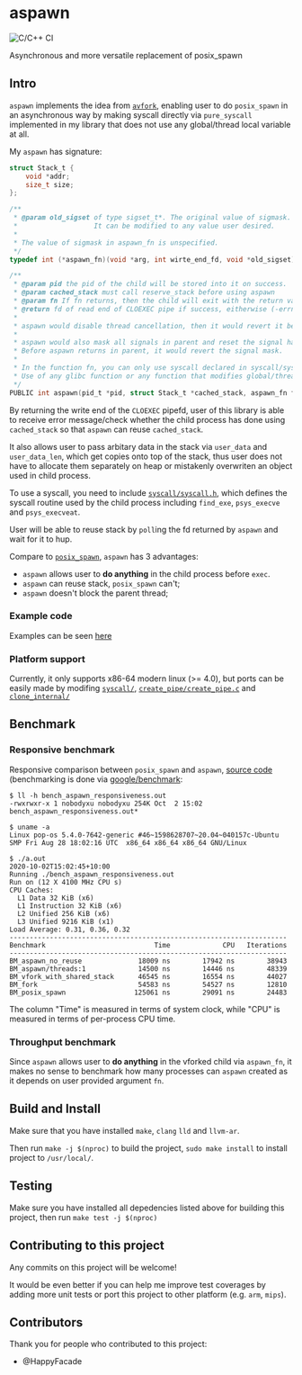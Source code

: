 # aspawn

![C/C++ CI](https://github.com/NobodyXu/aspawn/workflows/C/C++%20CI/badge.svg)

Asynchronous and more versatile replacement of posix_spawn

## Intro

`aspawn` implements the idea from [`avfork`][4], enabling user to do `posix_spawn` in an asynchronous way by
making syscall directly via `pure_syscall` implemented in my library that does not use
any global/thread local variable at all.

My `aspawn` has signature:

```c
struct Stack_t {
    void *addr;
    size_t size;
};

/**
 * @param old_sigset of type sigset_t*. The original value of sigmask.
 *                   It can be modified to any value user desired.
 *
 * The value of sigmask in aspawn_fn is unspecified.
 */
typedef int (*aspawn_fn)(void *arg, int wirte_end_fd, void *old_sigset);

/**
 * @param pid the pid of the child will be stored into it on success.
 * @param cached_stack must call reserve_stack before using aspawn
 * @param fn If fn returns, then the child will exit with the return value of fn as the exit code.
 * @return fd of read end of CLOEXEC pipe if success, eitherwise (-errno).
 *
 * aspawn would disable thread cancellation, then it would revert it before return.
 *
 * aspawn would also mask all signals in parent and reset the signal handler in the child process.
 * Before aspawn returns in parent, it would revert the signal mask.
 *
 * In the function fn, you can only use syscall declared in syscall/syscall.h
 * Use of any glibc function or any function that modifies global/thread-local variable is undefined behavior.
 */
PUBLIC int aspawn(pid_t *pid, struct Stack_t *cached_stack, aspawn_fn fn, void *arg);
```

By returning the write end of the `CLOEXEC` pipefd, user of this library is able to receive error message/check whether
the child process has done using `cached_stack` so that `aspawn` can reuse `cached_stack`.

It also allows user to pass arbitary data in the stack via `user_data` and `user_data_len`, which get copies onto top of
the stack, thus user does not have to allocate them separately on heap or mistakenly overwriten an object used in child process.

To use a syscall, you need to include [`syscall/syscall.h`][2], which defines the syscall routine used by the child process including
`find_exe`, `psys_execve` and `psys_execveat`.

User will be able to reuse stack by `poll`ing the fd returned by `aspawn` and wait for it to hup.

Compare to [`posix_spawn`][3], `aspawn` has 3 advantages:
 - `aspawn` allows user to **do anything** in the child process before `exec`.
 - `aspawn` can reuse stack, `posix_spawn` can't;
 - `aspawn` doesn't block the parent thread;

### Example code

Examples can be seen [here][10]
 
### Platform support

Currently, it only supports x86-64 modern linux (>= 4.0), but ports can be easily made by modifing [`syscall/`][7],
[`create_pipe/create_pipe.c`][8] and [`clone_internal/`][9]

## Benchmark

### Responsive benchmark

Responsive comparison between `posix_spawn` and `aspawn`, [source code][5] (benchmarking is done via [google/benchmark][6]:

```console
$ ll -h bench_aspawn_responsiveness.out
-rwxrwxr-x 1 nobodyxu nobodyxu 254K Oct  2 15:02 bench_aspawn_responsiveness.out*

$ uname -a
Linux pop-os 5.4.0-7642-generic #46~1598628707~20.04~040157c-Ubuntu SMP Fri Aug 28 18:02:16 UTC  x86_64 x86_64 x86_64 GNU/Linux

$ ./a.out
2020-10-02T15:02:45+10:00
Running ./bench_aspawn_responsiveness.out
Run on (12 X 4100 MHz CPU s)
CPU Caches:
  L1 Data 32 KiB (x6)
  L1 Instruction 32 KiB (x6)
  L2 Unified 256 KiB (x6)
  L3 Unified 9216 KiB (x1)
Load Average: 0.31, 0.36, 0.32
---------------------------------------------------------------------
Benchmark                           Time             CPU   Iterations
---------------------------------------------------------------------
BM_aspawn_no_reuse              18009 ns        17942 ns        38943
BM_aspawn/threads:1             14500 ns        14446 ns        48339
BM_vfork_with_shared_stack      46545 ns        16554 ns        44027
BM_fork                         54583 ns        54527 ns        12810
BM_posix_spawn                 125061 ns        29091 ns        24483
```

The column "Time" is measured in terms of system clock, while "CPU" is measured in terms of per-process CPU time.

### Throughput benchmark

Since `aspawn` allows user to **do anything** in the vforked child via `aspawn_fn`, it makes no sense
to benchmark how many processes can `aspawn` created as it depends on user provided argument `fn`.

## Build and Install

Make sure that you have installed `make`, `clang` `lld` and `llvm-ar`.

Then run `make -j $(nproc)` to build the project, `sudo make install` to install project to `/usr/local/`.

## Testing

Make sure you have installed all depedencies listed above for building this project,
then run `make test -j $(nproc)`

## Contributing to this project

Any commits on this project will be welcome!

It would be even better if you can help me improve test coverages by adding more unit tests or port this project to other platform (e.g. `arm`, `mips`).

## Contributors

Thank you for people who contributed to this project:
 - @HappyFacade

[1]: https://github.com/NobodyXu/aspawn
[2]: https://github.com/NobodyXu/aspawn/blob/master/syscall/syscall.h
[3]: https://man7.org/linux/man-pages/man3/posix_spawn.3.html
[4]: https://gist.github.com/nicowilliams/a8a07b0fc75df05f684c23c18d7db234
[5]: https://github.com/NobodyXu/aspawn/blob/master/benchmark/bench_aspawn_responsiveness.cc
[6]: https://github.com/google/benchmark
[7]: https://github.com/NobodyXu/aspawn/tree/master/syscall
[8]: https://github.com/NobodyXu/aspawn/blob/master/create_pipe/create_pipe.c
[9]: https://github.com/NobodyXu/aspawn/tree/master/clone_internal
[10]: https://github.com/NobodyXu/aspawn/tree/master/example
